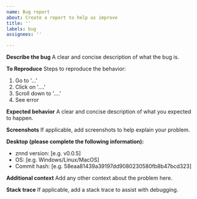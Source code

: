 ```yaml
---
name: Bug report
about: Create a report to help us improve
title: ''
labels: bug
assignees: ''

---
```


**Describe the bug**
A clear and concise description of what the bug is.

**To Reproduce**
Steps to reproduce the behavior:
1. Go to '...'
2. Click on '....'
3. Scroll down to '....'
4. See error

**Expected behavior**
A clear and concise description of what you expected to happen.

**Screenshots**
If applicable, add screenshots to help explain your problem.

**Desktop (please complete the following information):**
 - znnd version: [e.g. v0.0.5]
 - OS: [e.g. Windows/Linux/MacOS]
 - Commit hash: [e.g. 58eaa81439a39197dd9080230580fb8b47bcd323]

**Additional context**
Add any other context about the problem here.

**Stack trace**
If applicable, add a stack trace to assist with debugging.

